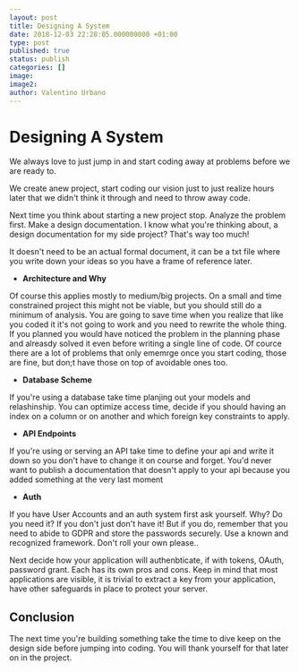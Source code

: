 ```yaml
---
layout: post
title: Designing A System
date: 2018-12-03 22:28:05.000000000 +01:00
type: post
published: true
status: publish
categories: []
image:
image2:
author: Valentino Urbano
---
```


# Designing A System

We always love to just jump in and start coding away at problems before we are ready to.

We create anew project, start coding our vision just to just realize hours later that we didn't think it through and need to throw away code.

Next time you think about starting a new project stop. Analyze the problem first. Make a design documentation. I know what you're thinking about, a design documentation for my side project? That's way too much!

It doesn't need to be an actual formal document, it can be a txt file where you write down your ideas so you have a frame of reference later.

- **Architecture and Why**

Of course this applies mostly to medium/big projects. On a small and time constrained project this might not be viable, but you should still do a minimum of analysis. You are going to save time when you realize that like you coded it it's not going to work and you need to rewrite the whole thing. If you planned you would have noticed the problem in the planning phase and alreasdy solved it even before writing a single line of code. Of cource there are a lot of problems that only ememrge once you start coding, those are fine, but don;t have those on top of avoidable ones too.

- **Database Scheme**

If you're using a database take time planjing out your models and relashinship. You can optimize access time, decide if you should having an index on a column or on another and which foreign key constraints to apply.

- **API Endpoints**

If you're using or serving an API take time to define your api and write it down so you don't have to change it on course and forget. You'd never want to publish a documentation that doesn't apply to your api because you added something at the very last moment

- **Auth**

If you have User Accounts and an auth system first ask yourself. Why? Do you need it? If you don't just don't have it! But if you do, remember that you need to abide to GDPR and store the passwords securely. Use a known and recognized framework. Don't roll your own please..

Next decide how your application will authenbticate, if with tokens, OAuth, password grant. Each has its own pros and cons.
Keep in mind that most applications are visible, it is trivial to extract a key from your application, have other safeguards in place to protect your server.

## Conclusion

The next time you're building something take the time to dive keep on the design side before jumping into coding. You will thank yourself for that later on in the project.
